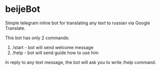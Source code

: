# beijeBot
Simple telegram inline bot for translating any text to russian via Google Translate.

This bot has only 2 commands:
1. /start - bot will send welcome message
2. /help - bot will send guide how to use him

In reply to any text message, the bot will ask you to write /help command.
